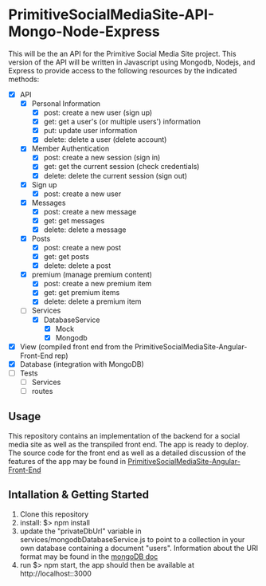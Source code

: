 # PrimitiveSocialMediaSite-API-Mongo-Node-Express
This will be the an API for the Primitive Social Media Site project. This version of the API will be written in Javascript using Mongodb, Nodejs, and Express to provide access to the following resources by the indicated methods:
- [x] API
  - [x] Personal Information
    - [x] post: create a new user (sign up)
    - [x] get: get a user's (or multiple users') information
    - [x] put: update user information
    - [x] delete: delete a user (delete account)
  - [x] Member Authentication
    - [x] post: create a new session (sign in)
    - [x] get: get the current session (check credentials)
    - [x] delete: delete the current session (sign out)
  -[x] Sign up
    - [x] post: create a new user
  - [x] Messages
    - [x] post: create a new message
    - [x] get: get messages
    - [x] delete: delete a message
  - [x] Posts
    - [x] post: create a new post
    - [x] get: get posts
    - [x] delete: delete a post
  - [x] premium (manage premium content)
    - [x] post: create a new premium item
    - [x] get: get premium items
    - [x] delete: delete a premium item
  - [ ] Services
    - [x] DatabaseService
      - [x] Mock
      - [x] Mongodb
- [x] View (compiled front end from the PrimitiveSocialMediaSite-Angular-Front-End rep)
- [x] Database (integration with MongoDB)
- [ ] Tests
  - [ ] Services
  - [ ] routes
  
## Usage
This repository contains an implementation of the backend for a social media site as well as the transpiled front end. The app is ready to deploy. The source code for the front end as well as a detailed discussion of the features of the app may be found in [PrimitiveSocialMediaSite-Angular-Front-End](https://github.com/albertpatterson/PrimitiveSocialMediaSite-Angular-Front-End)
  
 ## Intallation & Getting Started
 1) Clone this repository
 2) install: $> npm install
 3) update the "privateDbUrl" variable in services/mongodbDatabaseService.js to point to a collection in your own database containing a document "users". Information about the URI format may be found in the [mongoDB doc](https://docs.mongodb.com/manual/reference/connection-string/)
4) run $> npm start, the app should then be available at http://localhost::3000

